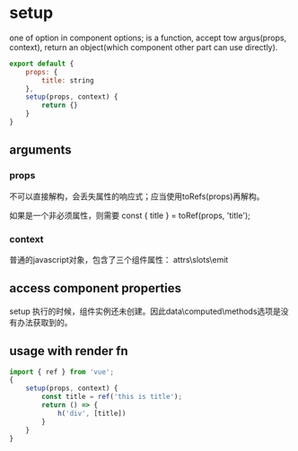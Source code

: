 # setup

one of option in component options; is a function, accept tow argus(props, context), return an object(which component other part can use directly).

```javascript
export default {
    props: {
        title: string
    },
    setup(props, context) {
        return {}
    }
}
```

## arguments

### props

不可以直接解构，会丢失属性的响应式；应当使用toRefs(props)再解构。

如果是一个非必须属性，则需要 const { title } = toRef(props, 'title');

### context

普通的javascript对象，包含了三个组件属性： attrs\slots\emit

## access component properties

setup 执行的时候，组件实例还未创建。因此data\computed\methods选项是没有办法获取到的。

## usage with render fn

```javascript
import { ref } from 'vue';
{
    setup(props, context) {
        const title = ref('this is title');
        return () => {
            h('div', [title])
        }
    }
}
```